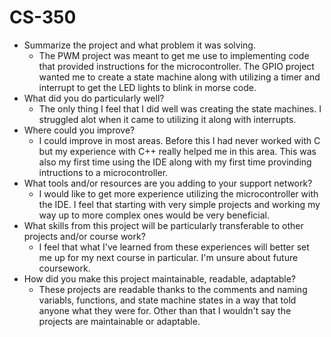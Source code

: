 # CS-350
* Summarize the project and what problem it was solving.
    - The PWM project was meant to get me use to implementing code that provided instructions for the microcontroller. The GPIO project wanted me to create a state machine along with utilizing a timer and interrupt to get the LED lights to blink in morse code.
* What did you do particularly well?
    - The only thing I feel that I did well was creating the state machines. I struggled alot when it came to utilizing it along with interrupts.
* Where could you improve?
    - I could improve in most areas. Before this I had never worked with C but my experience with C++ really helped me in this area. This was also my first time using the IDE along with my first time provinding intructions to a microcontroller. 
* What tools and/or resources are you adding to your support network?
    - I would like to get more experience utilizing the microcontroller with the IDE. I feel that starting with very simple projects and working my way up to more complex ones would be very beneficial.
* What skills from this project will be particularly transferable to other projects and/or course work?
    - I feel that what I've learned from these experiences will better set me up for my next course in particular. I'm unsure about future coursework.
* How did you make this project maintainable, readable, adaptable?
    - These projects are readable thanks to the comments and naming variabls, functions, and state machine states in a way that told anyone what they were for. Other than that I wouldn't say the projects are maintainable or adaptable.
